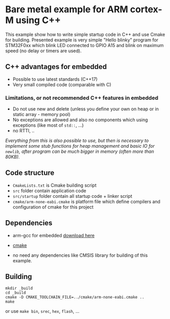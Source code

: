 # Bare metal example for ARM cortex-M using C++

This example show how to write simple startup code in C++ and use Cmake for building.
Presented example is very simple "Hello blinky" program for STM32F0xx which blink LED connected to GPIO A15 and blink on maximum speed (no delay or timers are used).

## C++ advantages for embedded

- Possible to use latest standards (C++17)
- Very small compiled code (comparable with C)

### Limitations, or not recommended C++ features in embedded

- Do not use new and delete (unless you define your own on heap or in static array - memory pool)
- No exceptions are allowed and also no components which using exceptions (like most of `std::`, ...)
- no RTTI, ..

*Everything from this is also possible to use, but then is necessary to implement some stub functions for heap management and basic IO for `newlib`, after program can be much bigger in memory (often more than 80KB).*

## Code structure

- `CmakeLists.txt` is Cmake building script
- `src` folder contain application code
- `src/startup` folder contain all startup code + linker script
- `cmake/arm-none-eabi.cmake` is platform file which define compilers and configuration of cmake for this project

## Dependencies

- arm-gcc for embedded [download here](https://developer.arm.com/open-source/gnu-toolchain/gnu-rm/downloads)
- [cmake](https://cmake.org/download/)

- no need any dependencies like CMSIS library for building of this example.

## Building

```
mkdir _build
cd _build
cmake -D CMAKE_TOOLCHAIN_FILE=../cmake/arm-none-eabi.cmake ..
make
```

or use `make bin`, `srec`, `hex`, `flash`, ...
